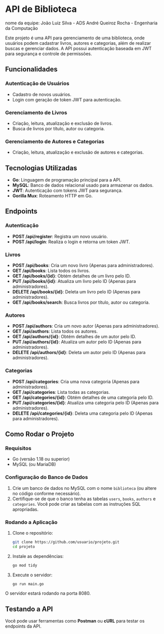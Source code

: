 # API de Biblioteca

nome da equipe:
João Luiz Silva - ADS
André Queiroz Rocha - Engenharia da Computação

Este projeto é uma API para gerenciamento de uma biblioteca, onde usuários podem cadastrar livros, autores e categorias, além de realizar buscas e gerenciar dados. A API possui autenticação baseada em JWT para segurança e controle de permissões.

## Funcionalidades

### Autenticação de Usuários
- Cadastro de novos usuários.
- Login com geração de token JWT para autenticação.

### Gerenciamento de Livros
- Criação, leitura, atualização e exclusão de livros.
- Busca de livros por título, autor ou categoria.

### Gerenciamento de Autores e Categorias
- Criação, leitura, atualização e exclusão de autores e categorias.

## Tecnologias Utilizadas

- **Go**: Linguagem de programação principal para a API.
- **MySQL**: Banco de dados relacional usado para armazenar os dados.
- **JWT**: Autenticação com tokens JWT para segurança.
- **Gorilla Mux**: Roteamento HTTP em Go.

## Endpoints

### Autenticação

- **POST /api/register**: Registra um novo usuário.
- **POST /api/login**: Realiza o login e retorna um token JWT.

### Livros

- **POST /api/books**: Cria um novo livro (Apenas para administradores).
- **GET /api/books**: Lista todos os livros.
- **GET /api/books/{id}**: Obtém detalhes de um livro pelo ID.
- **PUT /api/books/{id}**: Atualiza um livro pelo ID (Apenas para administradores).
- **DELETE /api/books/{id}**: Deleta um livro pelo ID (Apenas para administradores).
- **GET /api/books/search**: Busca livros por título, autor ou categoria.

### Autores

- **POST /api/authors**: Cria um novo autor (Apenas para administradores).
- **GET /api/authors**: Lista todos os autores.
- **GET /api/authors/{id}**: Obtém detalhes de um autor pelo ID.
- **PUT /api/authors/{id}**: Atualiza um autor pelo ID (Apenas para administradores).
- **DELETE /api/authors/{id}**: Deleta um autor pelo ID (Apenas para administradores).

### Categorias

- **POST /api/categories**: Cria uma nova categoria (Apenas para administradores).
- **GET /api/categories**: Lista todas as categorias.
- **GET /api/categories/{id}**: Obtém detalhes de uma categoria pelo ID.
- **PUT /api/categories/{id}**: Atualiza uma categoria pelo ID (Apenas para administradores).
- **DELETE /api/categories/{id}**: Deleta uma categoria pelo ID (Apenas para administradores).

## Como Rodar o Projeto

### Requisitos

- Go (versão 1.18 ou superior)
- MySQL (ou MariaDB)

### Configuração do Banco de Dados

1. Crie um banco de dados no MySQL com o nome `biblioteca` (ou altere no código conforme necessário).
2. Certifique-se de que o banco tenha as tabelas `users`, `books`, `authors` e `categories`. Você pode criar as tabelas com as instruções SQL apropriadas.

### Rodando a Aplicação

1. Clone o repositório:

    ```bash
    git clone https://github.com/usuario/projeto.git
    cd projeto
    ```

2. Instale as dependências:

    ```bash
    go mod tidy
    ```

3. Execute o servidor:

    ```bash
    go run main.go
    ```

O servidor estará rodando na porta 8080.

## Testando a API

Você pode usar ferramentas como **Postman** ou **cURL** para testar os endpoints da API.
